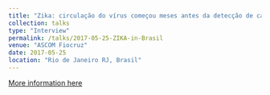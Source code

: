 ```yaml
---
title: "Zika: circulação do vírus começou meses antes da detecção de casos"
collection: talks
type: "Interview"
permalink: /talks/2017-05-25-ZIKA-in-Brasil
venue: "ASCOM Fiocruz"
date: 2017-05-25
location: "Rio de Janeiro RJ, Brasil"
---
```


[More information here](https://portal.fiocruz.br/noticia/zika-circulacao-do-virus-comecou-meses-antes-da-deteccao-de-casos)
